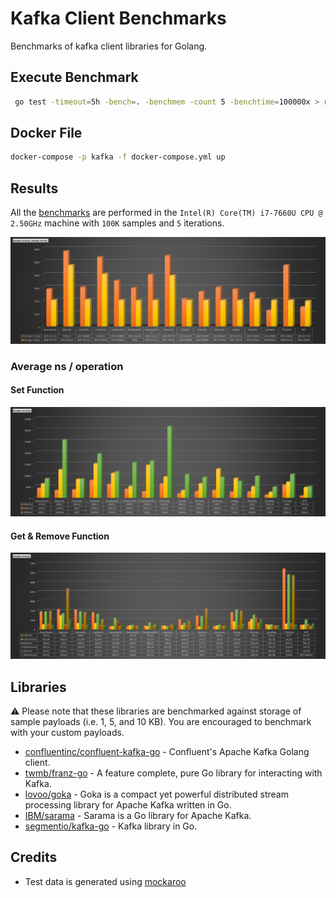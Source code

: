 # Kafka Client Benchmarks

Benchmarks of kafka client libraries for Golang.

## Execute Benchmark

```bash
 go test -timeout=5h -bench=. -benchmem -count 5 -benchtime=100000x > results/results.out
```

## Docker File

```bash
docker-compose -p kafka -f docker-compose.yml up
```

## Results

All the [benchmarks](/results.out) are performed in the `Intel(R) Core(TM) i7-7660U CPU @ 2.50GHz` machine with `100K` samples and `5` iterations.

![Average](/in-memory-cache/results/Average_Cache.png)

### Average ns / operation

#### Set Function

![Average_ns_per_operation_set.png](/in-memory-cache/results/Average_ns_per_operation_set.png)

#### Get & Remove Function

![Average_ns_per_operation_get_remove](/in-memory-cache/results/Average_ns_per_operation_get_remove.png)

## Libraries

:warning: Please note that these libraries are benchmarked against storage of sample payloads (i.e. 1, 5, and 10 KB). You are encouraged to benchmark with your custom payloads.

- [confluentinc/confluent-kafka-go](https://github.com/confluentinc/confluent-kafka-go) - Confluent's Apache Kafka Golang client.
- [twmb/franz-go](https://github.com/twmb/franz-go) - A feature complete, pure Go library for interacting with Kafka.
- [lovoo/goka](https://github.com/lovoo/goka) - Goka is a compact yet powerful distributed stream processing library for Apache Kafka written in Go.
- [IBM/sarama](https://github.com/IBM/sarama) - Sarama is a Go library for Apache Kafka.
- [segmentio/kafka-go](https://github.com/segmentio/kafka-go) - Kafka library in Go.
  
## Credits

- Test data is generated using [mockaroo](https://www.mockaroo.com/)
